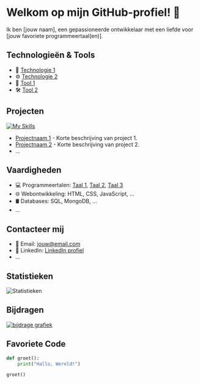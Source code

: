 

# Welkom op mijn GitHub-profiel! 👋

Ik ben [jouw naam], een gepassioneerde ontwikkelaar met een liefde voor [jouw favoriete programmeertaal(en)].

## Technologieën & Tools

- 🚀 [Technologie 1](link_naar_technologie1) 
- ⚙️ [Technologie 2](link_naar_technologie2)
- 🔧 [Tool 1](link_naar_tool1)
- 🛠️ [Tool 2](link_naar_tool2)

## Projecten

[![My Skills](https://skillicons.dev/icons?i=js,html,css,php)](https://skillicons.dev)

- [Projectnaam 1](link_naar_project1) - Korte beschrijving van project 1.
- [Projectnaam 2](link_naar_project2) - Korte beschrijving van project 2.
- ...

## Vaardigheden

- 💻 Programmeertalen: [Taal 1](link_naar_taal1), [Taal 2](link_naar_taal2), [Taal 3](link_naar_taal3)
- 🌐 Webontwikkeling: HTML, CSS, JavaScript, ...
- 🛢️ Databases: SQL, MongoDB, ...
- ...

## Contacteer mij

- 📧 Email: jouw@email.com
- 🔗 LinkedIn: [LinkedIn profiel](link_naar_linkedin)
- ...

## Statistieken

![Statistieken](https://github-readme-stats.vercel.app/api?username=gebruikersnaam&show_icons=true&theme=radical)

## Bijdragen

[![bijdrage grafiek](https://github-readme-streak-stats.herokuapp.com/?user=gebruikersnaam)](https://git.io/streak-stats)

## Favoriete Code

```python
def groet():
    print("Hallo, Wereld!")

groet()
